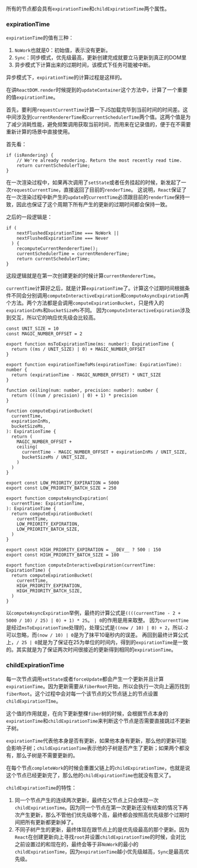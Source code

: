 所有的节点都会具有`expirationTime`和`childExpirationTime`两个属性。

### expirationTime

`expirationTime`的值有三种：
1. `NoWork`也就是0：初始值，表示没有更新。
2. `Sync`：同步模式，优先级最高，更新创建完成就要立马更新到真正的DOM里
3. 异步模式下计算出来的过期时间，该模式下任务可能被中断。

异步模式下，`expirationTime`的计算过程是这样的。

在讲`ReactDOM.render`时候提到的`updateContainer`这个方法中，计算了一个重要的值`expirationTime`。

首先，要利用`requestCurrentTime`计算一下JS加载完毕到当前时间的时间差。这中间涉及到`currentRendererTime`和`currentSchedulerTime`两个值。这两个值是为了减少消耗性能，避免频繁调用获取当前时间，而用来在记录值的，便于在不需要重新计算的场景中直接使用。

首先看：

```
if (isRendering) {
    // We're already rendering. Return the most recently read time.
    return currentSchedulerTime;
}
```

在一次渲染过程中，如果再次调用了`setState`或者任务挂起的时候，新发起了一次`requestCurrentTime`，直接返回了目前的`renderTime`。
这说明，`React`保证了在一次渲染过程中新产生的`update`的`currentTime`必须跟目前的`renderTime`保持一致，因此也保证了这个周期下所有产生的更新的过期时间都会保持一致。

之后的一段逻辑是：
```
if (
    nextFlushedExpirationTime === NoWork ||
    nextFlushedExpirationTime === Never
  ) {
    recomputeCurrentRendererTime();
    currentSchedulerTime = currentRendererTime;
    return currentSchedulerTime;
}
```

这段逻辑就是在第一次创建更新的时候计算`currentRendererTime`。

`currentTime`计算好之后，就是计算`expirationTime`了。计算这个过期时间根据条件不同会分别调用`computeInteractiveExpiration`和`computeAsyncExpiration`两个方法。两个方法都是会调用`computeExpirationBucket`，只是传入的`expirationInMs`和`bucketSizeMs`不同。
因为`computeInteractiveExpiration`涉及到交互，所以它的响应优先级会比较高。

```
const UNIT_SIZE = 10
const MAGIC_NUMBER_OFFSET = 2

export function msToExpirationTime(ms: number): ExpirationTime {
  return ((ms / UNIT_SIZE) | 0) + MAGIC_NUMBER_OFFSET
}

export function expirationTimeToMs(expirationTime: ExpirationTime): number {
  return (expirationTime - MAGIC_NUMBER_OFFSET) * UNIT_SIZE
}

function ceiling(num: number, precision: number): number {
  return (((num / precision) | 0) + 1) * precision
}

function computeExpirationBucket(
  currentTime,
  expirationInMs,
  bucketSizeMs,
): ExpirationTime {
  return (
    MAGIC_NUMBER_OFFSET +
    ceiling(
      currentTime - MAGIC_NUMBER_OFFSET + expirationInMs / UNIT_SIZE,
      bucketSizeMs / UNIT_SIZE,
    )
  )
}

export const LOW_PRIORITY_EXPIRATION = 5000
export const LOW_PRIORITY_BATCH_SIZE = 250

export function computeAsyncExpiration(
  currentTime: ExpirationTime,
): ExpirationTime {
  return computeExpirationBucket(
    currentTime,
    LOW_PRIORITY_EXPIRATION,
    LOW_PRIORITY_BATCH_SIZE,
  )
}

export const HIGH_PRIORITY_EXPIRATION = __DEV__ ? 500 : 150
export const HIGH_PRIORITY_BATCH_SIZE = 100

export function computeInteractiveExpiration(currentTime: ExpirationTime) {
  return computeExpirationBucket(
    currentTime,
    HIGH_PRIORITY_EXPIRATION,
    HIGH_PRIORITY_BATCH_SIZE,
  )
}
```

以`computeAsyncExpiration`举例，最终的计算公式是`((((currentTime - 2 + 5000 / 10) / 25) | 0) + 1) * 25`。
`| 0`的作用是用来取整。
因为`currentTime`是经过`msToExpirationTime`处理的，处理公式是`((now / 10) | 0) + 2`，所以`-2`可以忽略，而`(now / 10) | 0`是为了抹平10毫秒内的误差。
再回到最终计算公式上，`/ 25 | 0`就是为了保证在25为单位的时间内，得到的`expirationTime`是一致的。其实就是为了保证两次时间很接近的更新得到相同的`expirationTime`。


### childExpirationTime

每一次节点调用`setState`或者`forceUpdate`都会产生一个更新并且计算`expirationTime`。因为更新需要从`fiberRoot`开始，所以会执行一次向上遍历找到`fiberRoot`。这个过程中会对每一个该节点的父节点链上的节点设置`childExpirationTIme`。

这个值的作用就是，在向下更新整棵`fiber`树的时候，会根据节点本身的`expirationTime`和`childExpirationTime`来判断这个节点是否需要直接跳过不更新子树。

`expirationTime`代表他本身是否有更新，如果他本身有更新，那么他的更新可能会影响子树；`childExpirationTime`表示他的子树是否产生了更新；如果两个都没有，那么子树是不需要更新的。

在每个节点`completeWork`的时候会重置父链上的`childExpirationTime`，也就是说这个节点已经更新完了，那么他的`childExpirationTime`也就没有意义了。

`childExpirationTime`的特性：
1. 同一个节点产生的连续两次更新，最终在父节点上只会体现一次`childExpirationTime`。因为同一个节点在第一次更新还没有结束的情况下再次产生更新，那么不管他们优先级哪个高，最终都会按照高优先级那个过期时间把所有更新都更新掉了。
2. 不同子树产生的更新，最终体现在跟节点上的是优先级最高的那个更新。因为`React`在创建更新向上寻找`root`并设置`childExpirationTime`的时候，会对比之前设置过的和现在的，最终会等于非`NoWork`的最小的`childExpirationTime`，因为`expirationTime`越小优先级越高，`Sync`是最高优先级。